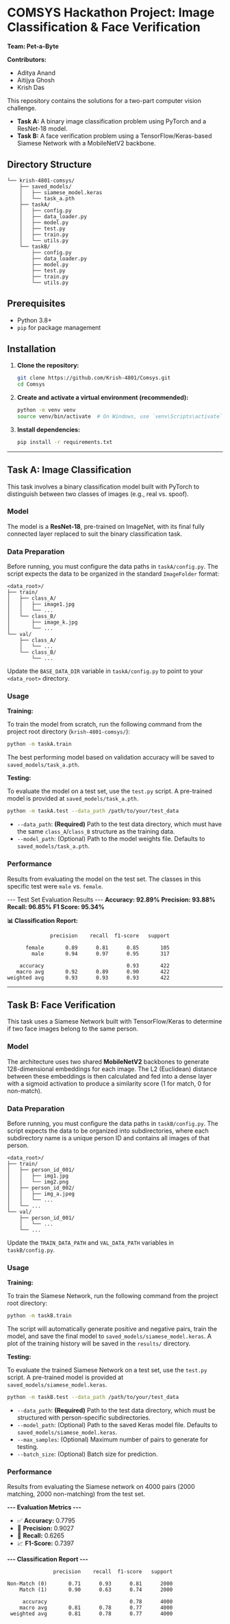 # COMSYS Hackathon Project: Image Classification & Face Verification

**Team: Pet-a-Byte**

**Contributors:**
*   Aditya Anand
*   Aitijya Ghosh
*   Krish Das

This repository contains the solutions for a two-part computer vision challenge.
*   **Task A:** A binary image classification problem using PyTorch and a ResNet-18 model.
*   **Task B:** A face verification problem using a TensorFlow/Keras-based Siamese Network with a MobileNetV2 backbone.

## Directory Structure

```
└── krish-4801-comsys/
    ├── saved_models/
    │   ├── siamese_model.keras
    │   └── task_a.pth
    ├── taskA/
    │   ├── config.py
    │   ├── data_loader.py
    │   ├── model.py
    │   ├── test.py
    │   ├── train.py
    │   └── utils.py
    └── taskB/
        ├── config.py
        ├── data_loader.py
        ├── model.py
        ├── test.py
        ├── train.py
        └── utils.py
```

## Prerequisites

*   Python 3.8+
*   `pip` for package management

## Installation

1.  **Clone the repository:**
    ```bash
    git clone https://github.com/Krish-4801/Comsys.git
    cd Comsys
    ```

2.  **Create and activate a virtual environment (recommended):**
    ```bash
    python -m venv venv
    source venv/bin/activate  # On Windows, use `venv\Scripts\activate`
    ```

3.  **Install dependencies:**

    ```bash
    pip install -r requirements.txt
    ```

---

## Task A: Image Classification

This task involves a binary classification model built with PyTorch to distinguish between two classes of images (e.g., real vs. spoof).

### Model

The model is a **ResNet-18**, pre-trained on ImageNet, with its final fully connected layer replaced to suit the binary classification task.

### Data Preparation

Before running, you must configure the data paths in `taskA/config.py`. The script expects the data to be organized in the standard `ImageFolder` format:

```
<data_root>/
├── train/
│   ├── class_A/
│   │   ├── image1.jpg
│   │   └── ...
│   └── class_B/
│       ├── image_k.jpg
│       └── ...
└── val/
    ├── class_A/
    │   └── ...
    └── class_B/
        └── ...
```

Update the `BASE_DATA_DIR` variable in `taskA/config.py` to point to your `<data_root>` directory.

### Usage

**Training:**

To train the model from scratch, run the following command from the project root directory (`krish-4801-comsys/`):

```bash
python -m taskA.train
```

The best performing model based on validation accuracy will be saved to `saved_models/task_a.pth`.

**Testing:**

To evaluate the model on a test set, use the `test.py` script. A pre-trained model is provided at `saved_models/task_a.pth`.

```bash
python -m taskA.test --data_path /path/to/your/test_data
```

*   `--data_path`: **(Required)** Path to the test data directory, which must have the same `class_A`/`class_B` structure as the training data.
*   `--model_path`: (Optional) Path to the model weights file. Defaults to `saved_models/task_a.pth`.

### Performance

Results from evaluating the model on the test set. The classes in this specific test were `male` vs. `female`.

--- Test Set Evaluation Results ---
**Accuracy: 92.89%**
**Precision: 93.88%**
**Recall: 96.85%**
**F1 Score: 95.34%**

**📊 Classification Report:**
```
              precision    recall  f1-score   support

      female       0.89      0.81      0.85       105
        male       0.94      0.97      0.95       317

    accuracy                           0.93       422
   macro avg       0.92      0.89      0.90       422
weighted avg       0.93      0.93      0.93       422
```

---

## Task B: Face Verification

This task uses a Siamese Network built with TensorFlow/Keras to determine if two face images belong to the same person.

### Model

The architecture uses two shared **MobileNetV2** backbones to generate 128-dimensional embeddings for each image. The L2 (Euclidean) distance between these embeddings is then calculated and fed into a dense layer with a sigmoid activation to produce a similarity score (1 for match, 0 for non-match).

### Data Preparation

Before running, you must configure the data paths in `taskB/config.py`. The script expects the data to be organized into subdirectories, where each subdirectory name is a unique person ID and contains all images of that person.

```
<data_root>/
├── train/
│   ├── person_id_001/
│   │   ├── img1.jpg
│   │   └── img2.png
│   ├── person_id_002/
│   │   ├── img_a.jpeg
│   │   └── ...
│   └── ...
└── val/
    ├── person_id_001/
    │   └── ...
    └── ...
```

Update the `TRAIN_DATA_PATH` and `VAL_DATA_PATH` variables in `taskB/config.py`.

### Usage

**Training:**

To train the Siamese Network, run the following command from the project root directory:

```bash
python -m taskB.train
```

The script will automatically generate positive and negative pairs, train the model, and save the final model to `saved_models/siamese_model.keras`. A plot of the training history will be saved in the `results/` directory.

**Testing:**

To evaluate the trained Siamese Network on a test set, use the `test.py` script. A pre-trained model is provided at `saved_models/siamese_model.keras`.

```bash
python -m taskB.test --data_path /path/to/your/test_data
```

*   `--data_path`: **(Required)** Path to the test data directory, which must be structured with person-specific subdirectories.
*   `--model_path`: (Optional) Path to the saved Keras model file. Defaults to `saved_models/siamese_model.keras`.
*   `--max_samples`: (Optional) Maximum number of pairs to generate for testing.
*   `--batch_size`: (Optional) Batch size for prediction.

### Performance

Results from evaluating the Siamese network on 4000 pairs (2000 matching, 2000 non-matching) from the test set.

**--- Evaluation Metrics ---**
*   ✅ **Accuracy:**  0.7795
*   🎯 **Precision:** 0.9027
*   🔄 **Recall:**    0.6265
*   📈 **F1-Score:**  0.7397

**--- Classification Report ---**
```
               precision    recall  f1-score   support

Non-Match (0)       0.71      0.93      0.81      2000
    Match (1)       0.90      0.63      0.74      2000

     accuracy                           0.78      4000
    macro avg       0.81      0.78      0.77      4000
 weighted avg       0.81      0.78      0.77      4000
```

